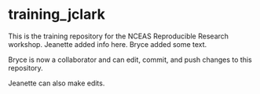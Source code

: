 # training_jclark

This is the training repository for the NCEAS Reproducible Research workshop. Jeanette added info here. Bryce added some text.

Bryce is now a collaborator and can edit, commit, and push changes to this repository.

Jeanette can also make edits.